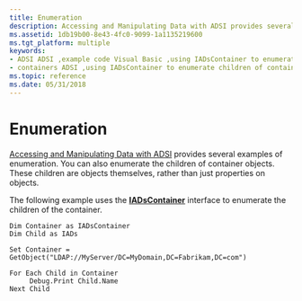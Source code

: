 ```yaml
---
title: Enumeration
description: Accessing and Manipulating Data with ADSI provides several examples of enumeration. You can also enumerate the children of container objects. These children are objects themselves, rather than just properties on objects.
ms.assetid: 1db19b00-8e43-4fc0-9099-1a1135219600
ms.tgt_platform: multiple
keywords:
- ADSI ADSI ,example code Visual Basic ,using IADsContainer to enumerate objects
- containers ADSI ,using IADsContainer to enumerate children of container
ms.topic: reference
ms.date: 05/31/2018
---
```


# Enumeration

[Accessing and Manipulating Data with ADSI](accessing-and-manipulating-data-with-adsi.md) provides several examples of enumeration. You can also enumerate the children of container objects. These children are objects themselves, rather than just properties on objects.

The following example uses the [**IADsContainer**](/windows/desktop/api/Iads/nn-iads-iadscontainer) interface to enumerate the children of the container.


```VB
Dim Container as IADsContainer
Dim Child as IADs

Set Container = GetObject("LDAP://MyServer/DC=MyDomain,DC=Fabrikam,DC=com")
 
For Each Child in Container
     Debug.Print Child.Name
Next Child
```



 

 




